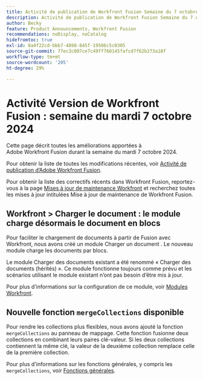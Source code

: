 ```yaml
---
title: Activité de publication de Workfront Fusion Semaine du 7 octobre 2024
description: Activité de publication de Workfront Fusion Semaine du 7 octobre 2024
author: Becky
feature: Product Announcements, Workfront Fusion
recommendations: noDisplay, noCatalog
hidefromtoc: true
exl-id: 8a4f22cd-bbb7-4898-845f-19506c5c0305
source-git-commit: 77ec3c007ce7c49ff760145fafcd7f62b273a18f
workflow-type: tm+mt
source-wordcount: '205'
ht-degree: 29%

---
```


# Activité Version de Workfront Fusion : semaine du mardi 7 octobre 2024

Cette page décrit toutes les améliorations apportées à Adobe Workfront Fusion durant la semaine du mardi 7 octobre 2024.

Pour obtenir la liste de toutes les modifications récentes, voir [Activité de publication d’Adobe Workfront Fusion](/help/workfront-fusion/fusion-product-releases/fusion-release-activity.md).

Pour obtenir la liste des correctifs récents dans Workfront Fusion, reportez-vous à la page [Mises à jour de maintenance Workfront](https://experienceleague.adobe.com/docs/workfront-known-issues/releases/current-updates.html) et recherchez toutes les mises à jour intitulées Mise à jour de maintenance de Workfront Fusion.

## Workfront > Charger le document : le module charge désormais le document en blocs

Pour faciliter le chargement de documents à partir de Fusion avec Workfront, nous avons créé un module Charger un document . Le nouveau module charge les documents par blocs.

Le module Charger des documents existant a été renommé « Charger des documents (hérités) ». Ce module fonctionne toujours comme prévu et les scénarios utilisant le module existant n’ont pas besoin d’être mis à jour.

Pour plus d’informations sur la configuration de ce module, voir [Modules Workfront](/help/workfront-fusion/references/apps-and-modules/adobe-connectors/workfront-modules.md).

## Nouvelle fonction `mergeCollections` disponible

Pour rendre les collections plus flexibles, nous avons ajouté la fonction `mergeCollections` au panneau de mappage. Cette fonction fusionne deux collections en combinant leurs paires clé-valeur. Si les deux collections contiennent la même clé, la valeur de la deuxième collection remplace celle de la première collection.

Pour plus d&#39;informations sur les fonctions générales, y compris les `mergeCollections`, voir [Fonctions générales](/help/workfront-fusion/references/mapping-panel/functions/general-functions.md).
